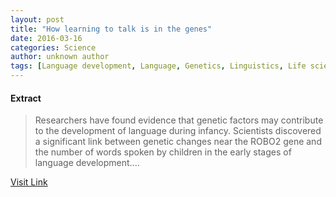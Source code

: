 ```yaml
---
layout: post
title: "How learning to talk is in the genes"
date: 2016-03-16
categories: Science
author: unknown author
tags: [Language development, Language, Genetics, Linguistics, Life sciences, Communication, Human communication, Biology, Cognitive science, Cognition, Semiotics]
---
```





#### Extract
>Researchers have found evidence that genetic factors may contribute to the development of language during infancy. Scientists discovered a significant link between genetic changes near the ROBO2 gene and the number of words spoken by children in the early stages of language development....



[Visit Link](http://feeds.sciencedaily.com/~r/sciencedaily/~3/dRxqufB1vQw/140916112242.htm)


